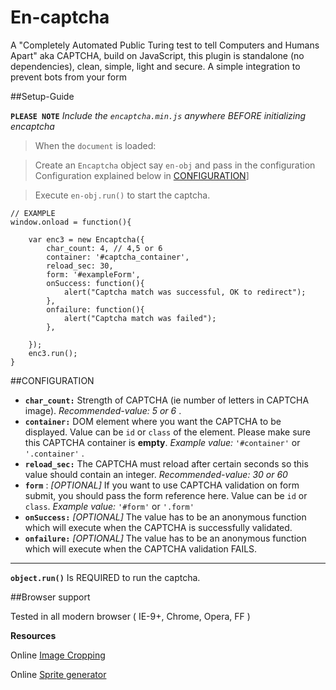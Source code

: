 # En-captcha 
A "Completely Automated Public Turing test to tell Computers and Humans Apart" aka CAPTCHA, build on JavaScript, this plugin is standalone (no dependencies), clean, simple, light and secure. A simple integration to prevent bots from your form


##Setup-Guide

**`PLEASE NOTE`** *Include the `encaptcha.min.js` anywhere BEFORE initializing encaptcha* 

> When the `document` is loaded: 

> Create an `Encaptcha` object say `en-obj` and pass in the configuration Configuration explained below in [CONFIGURATION](#CONFIGURATION)]

> Execute `en-obj.run()` to start the captcha.

	// EXAMPLE
	window.onload = function(){

		var enc3 = new Encaptcha({
			char_count: 4, // 4,5 or 6
			container: '#captcha_container',
			reload_sec: 30,
			form: '#exampleForm',
			onSuccess: function(){
				alert("Captcha match was successful, OK to redirect");
			},
			onfailure: function(){
				alert("Captcha match was failed");
			},

		});
		enc3.run();
	}		

##CONFIGURATION

* **`char_count:`** Strength of CAPTCHA (ie number of letters in CAPTCHA image). *Recommended-value: 5 or 6* .
* **`container:`**  DOM element where you want the CAPTCHA to be displayed. Value can be `id` or `class` of the element. Please make sure this CAPTCHA container is **empty**.  *Example value:* `'#container'` or `'.container'` .  
* **`reload_sec:`** The CAPTCHA must reload after certain seconds so this value should contain an integer. *Recommended-value: 30 or 60*
* **`form`** : *[OPTIONAL]* If you want to use CAPTCHA validation on form submit, you should pass the form reference here. Value can be `id` or `class`. *Example value:* `'#form'` or `'.form'` 
* **`onSuccess:`**  *[OPTIONAL]* The value has to be an anonymous function which will execute when the CAPTCHA is successfully validated.
* **`onfailure:`**  *[OPTIONAL]* The value has to be an anonymous function which will execute when the CAPTCHA validation FAILS.

---------------------------------------------------

**`object.run()`** Is REQUIRED to run the captcha.


##Browser support

Tested in all modern browser ( IE-9+, Chrome, Opera, FF )

**Resources**

 Online [Image Cropping](http://croppiconline.com/en)

 Online [Sprite generator](https://www.leshylabs.com/apps/sstool)
